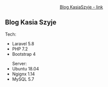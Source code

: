 <p align="center">
<a href="http://kasiaszyje.studio/">Blog KasiaSzyje - link</a>
</p>

## Blog Kasia Szyje

<p>Tech:
    <ul>
    <li>Laravel 5.8</li>
    <li>PHP 7.2</li>
    <li>Bootstrap 4</li>
    </ul>
</p>
<p>
    <ul>
    Server:
    <li>Ubuntu 18.04</li>
    <li>Ngignx 1.14</li>
    <li>MySQL 5.7</li>
   </ul>
</p>

